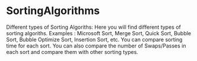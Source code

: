 # SortingAlgorithms
Different types of Sorting Algoriths: 
Here you will find different types of sorting algoriths.
Examples : Microsoft Sort, Merge Sort, Quick Sort, Bubble Sort, Bubble Optimize Sort, Insertion Sort, etc.
You can compare sorting time for each sort.
You can also compare the number of Swaps/Passes in each sort and compare them with other sorting types.
